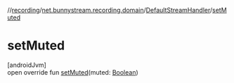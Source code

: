 //[recording](../../../index.md)/[net.bunnystream.recording.domain](../index.md)/[DefaultStreamHandler](index.md)/[setMuted](set-muted.md)

# setMuted

[androidJvm]\
open override fun [setMuted](set-muted.md)(muted: [Boolean](https://kotlinlang.org/api/latest/jvm/stdlib/kotlin/-boolean/index.html))
